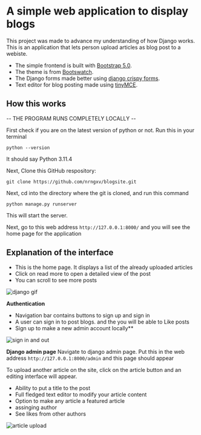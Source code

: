 # A simple web application to display blogs
This project was made to advance my understanding of how Django works. This is an application that lets person upload articles as blog post to a webiste.
- The simple frontend is built with [Bootstrap 5.0](https://getbootstrap.com/docs/5.0/getting-started/introduction/).
- The theme is from [Bootswatch](https://bootswatch.com/). 
- The Django forms made better using [django crispy forms](https://pypi.org/project/django-crispy-forms/). 
- Text editor for blog posting made using [tinyMCE](https://django-tinymce.readthedocs.io/en/latest/installation.html).

## How this works
-- THE PROGRAM RUNS COMPLETELY LOCALLY --

First check if you are on the latest version of python or not. Run this in your terminal
```
python --version
```
It should say Python 3.11.4

Next, Clone this GitHub respository:
```
git clone https://github.com/nrngxv/blogsite.git
```

Next, cd into the directory where the git is cloned, and run this command
```
python manage.py runserver
```
This will start the server.

Next, go to this web address ```http://127.0.0.1:8000/``` and you will see the home page for the application

## Explanation of the interface
- This is the home page. It displays a list of the already uploaded articles
- Click on read more to open a detailed view of the post
- You can scroll to see more posts

![django gif](https://github.com/user-attachments/assets/b8c7c496-fa97-47b8-b217-5fb4b3541567)


**Authentication**
- Navigation bar contains buttons to sign up and sign in
- A user can sign in to post blogs. and the you will be able to Like posts
- Sign up to make a new admin account locally**

![sign in and out](https://github.com/user-attachments/assets/03bbfef3-343c-4f89-8748-0ba593dea823)


**Django admin page**
Navigate to django admin page. Put this in the web address ```http://127.0.0.1:8000/admin``` and this page should appear

To upload another article on the site, click on the article button and an editing interface will appear.
- Ability to put a title to the post
- Full fledged text editor to modify your article content
- Option to make any article a featured article
- assinging author
- See likes from other authors

![article upload](https://github.com/user-attachments/assets/c119acf9-2086-41de-b366-2595651507a9)

  
